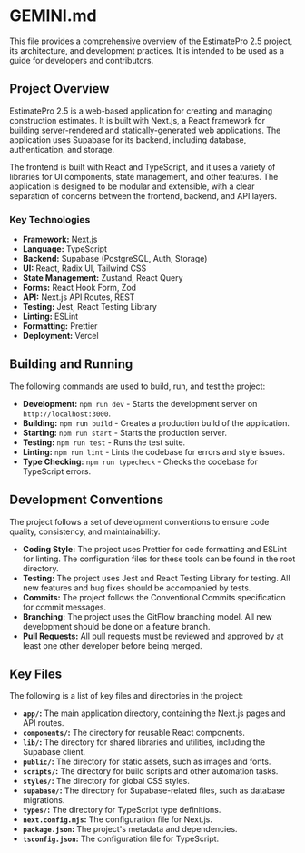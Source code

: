# GEMINI.md

This file provides a comprehensive overview of the EstimatePro 2.5 project, its architecture, and development practices. It is intended to be used as a guide for developers and contributors.

## Project Overview

EstimatePro 2.5 is a web-based application for creating and managing construction estimates. It is built with Next.js, a React framework for building server-rendered and statically-generated web applications. The application uses Supabase for its backend, including database, authentication, and storage.

The frontend is built with React and TypeScript, and it uses a variety of libraries for UI components, state management, and other features. The application is designed to be modular and extensible, with a clear separation of concerns between the frontend, backend, and API layers.

### Key Technologies

- **Framework:** Next.js
- **Language:** TypeScript
- **Backend:** Supabase (PostgreSQL, Auth, Storage)
- **UI:** React, Radix UI, Tailwind CSS
- **State Management:** Zustand, React Query
- **Forms:** React Hook Form, Zod
- **API:** Next.js API Routes, REST
- **Testing:** Jest, React Testing Library
- **Linting:** ESLint
- **Formatting:** Prettier
- **Deployment:** Vercel

## Building and Running

The following commands are used to build, run, and test the project:

- **Development:** `npm run dev` - Starts the development server on `http://localhost:3000`.
- **Building:** `npm run build` - Creates a production build of the application.
- **Starting:** `npm run start` - Starts the production server.
- **Testing:** `npm run test` - Runs the test suite.
- **Linting:** `npm run lint` - Lints the codebase for errors and style issues.
- **Type Checking:** `npm run typecheck` - Checks the codebase for TypeScript errors.

## Development Conventions

The project follows a set of development conventions to ensure code quality, consistency, and maintainability.

- **Coding Style:** The project uses Prettier for code formatting and ESLint for linting. The configuration files for these tools can be found in the root directory.
- **Testing:** The project uses Jest and React Testing Library for testing. All new features and bug fixes should be accompanied by tests.
- **Commits:** The project follows the Conventional Commits specification for commit messages.
- **Branching:** The project uses the GitFlow branching model. All new development should be done on a feature branch.
- **Pull Requests:** All pull requests must be reviewed and approved by at least one other developer before being merged.

## Key Files

The following is a list of key files and directories in the project:

- **`app/`:** The main application directory, containing the Next.js pages and API routes.
- **`components/`:** The directory for reusable React components.
- **`lib/`:** The directory for shared libraries and utilities, including the Supabase client.
- **`public/`:** The directory for static assets, such as images and fonts.
- **`scripts/`:** The directory for build scripts and other automation tasks.
- **`styles/`:** The directory for global CSS styles.
- **`supabase/`:** The directory for Supabase-related files, such as database migrations.
- **`types/`:** The directory for TypeScript type definitions.
- **`next.config.mjs`:** The configuration file for Next.js.
- **`package.json`:** The project's metadata and dependencies.
- **`tsconfig.json`:** The configuration file for TypeScript.
